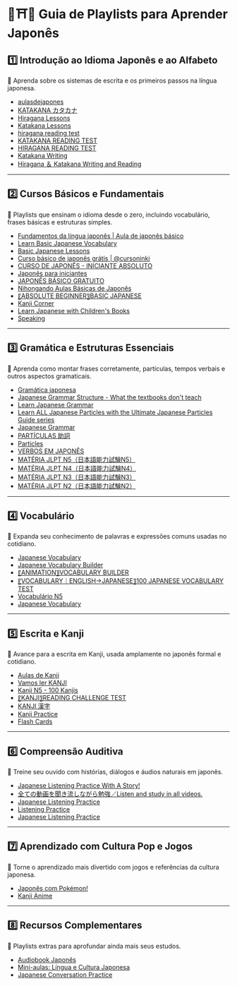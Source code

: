 # 📘⛩🍙 Guia de Playlists para Aprender Japonês

## 1️⃣ Introdução ao Idioma Japonês e ao Alfabeto

🔹 Aprenda sobre os sistemas de escrita e os primeiros passos na língua japonesa.

* [aulasdejapones](https://www.aulasdejapones.com.br)
* [KATAKANA カタカナ](https://www.youtube.com/playlist?list=PL5032B2BE1CD0F7E1)
* [Hiragana Lessons](https://www.youtube.com/playlist?list=PLw3jPCzGhgBNFn5u5vZ6y0oTdhesaugPi)
* [Katakana Lessons](https://www.youtube.com/playlist?list=PLw3jPCzGhgBPDc0a2k7OaJvsS_WvMiV6b)
* [hiragana reading test](https://www.youtube.com/playlist?list=PLq22iUorhLkLSwwkI4Ti9SLKOMMssGa_V)
* [KATAKANA READING TEST](https://www.youtube.com/playlist?list=PLA98ViesSMFTL5NZBeqiQApNEVaOi91dy)
* [HIRAGANA READING TEST](https://www.youtube.com/playlist?list=PLA98ViesSMFRB14EAHcKPPmLFefXgisAp)
* [Katakana Writing](https://www.youtube.com/playlist?list=PLUzn8CWxCrdBPGsV1tnWcEdYuWedxuDgd)
* [Hiragana ＆ Katakana Writing and Reading](https://www.youtube.com/playlist?list=PLVGw_A21plC4pxEbXC3Sv_9N6NizqxM3M)

---

## 2️⃣ Cursos Básicos e Fundamentais

🔹 Playlists que ensinam o idioma desde o zero, incluindo vocabulário, frases básicas e estruturas simples.

* [Fundamentos da língua japonês | Aula de japonês básico](https://www.youtube.com/watch?v=xTU8Qv6BghU&list=WL&index=5)
* [Learn Basic Japanese Vocabulary](https://www.youtube.com/playlist?list=PLPSfPyOOcp3Qbu6DT536Y1IkcRLSLbHty)
* [Basic Japanese Lessons](https://www.youtube.com/playlist?list=PLw3jPCzGhgBOq5L-Fu5T_2Qb9l7crTKIy)
* [Curso básico de japonês grátis | @cursoninki](https://www.youtube.com/playlist?list=PLB1JtIyUPtIYbo1YHrewQhuReexphNwn0)
* [CURSO DE JAPONÊS - INICIANTE ABSOLUTO](https://www.youtube.com/playlist?list=PLmEl-ZDmyZUs65276eNCYH-UAEJK-cb7c)
* [Japonês para iniciantes](https://www.youtube.com/playlist?list=PLdnY_glW0R2jr7ZPN6qlxqjElZDgbR-63)
* [JAPONÊS BÁSICO GRATUITO](https://www.youtube.com/playlist?list=PLdnY_glW0R2iIdYBNy9IhmHOuaS-NBo40)
* [Nihongando Aulas Básicas de Japonês](https://www.youtube.com/playlist?list=PLuruJuEnDubzOETaTcig3DWae6Z_NyyOr)
* [〖ABSOLUTE BEGINNER〗BASIC JAPANESE](https://www.youtube.com/playlist?list=PL1ysjpDVFwo_-5N5lW8IboIpuKx5RjsTD)
* [Kanji Corner](https://www.youtube.com/playlist?list=PL99AD27DBA8048784)
* [Learn Japanese with Children's Books](https://www.youtube.com/playlist?list=PLPSfPyOOcp3TLsq5J9HYOmjIyVYhsbtSB)
* [Speaking](https://www.youtube.com/playlist?list=PLkK7KO2TnEcw0F0_wET4gMajBelS_Canc)  

---

## 3️⃣ Gramática e Estruturas Essenciais

🔹 Aprenda como montar frases corretamente, partículas, tempos verbais e outros aspectos gramaticais.

* [Gramática japonesa](https://www.youtube.com/playlist?list=PLdnY_glW0R2h-nGSkdVTguBB8-pa1LIDk)
* [Japanese Grammar Structure - What the textbooks don't teach](https://www.youtube.com/playlist?list=PLg9uYxuZf8x9KjPQykE6c_fv4DXg8pfX0)
* [Learn Japanese Grammar](https://www.youtube.com/playlist?list=PLg9uYxuZf8x9KjPQykE6c_fv4DXg8pfX0)
* [Learn ALL Japanese Particles with the Ultimate Japanese Particles Guide series](https://www.youtube.com/playlist?list=PLPSfPyOOcp3RpOSzr_HDZRTx9O1JE8XiJ)
* [Japanese Grammar](https://www.youtube.com/playlist?list=PLkK7KO2TnEczSagz4fQKP0lM9X9jyHO6L)
* [PARTÍCULAS 助詞](https://www.youtube.com/playlist?list=PLj2S9Dnl4H5XrqFygSMg8Gakfw9F0E7qX)
* [Particles](https://www.youtube.com/playlist?list=PLw3jPCzGhgBPA89QNUx8jY0oLa2FZYhbz)
* [VERBOS EM JAPONÊS](https://www.youtube.com/playlist?list=PLj2S9Dnl4H5WA-qnBXwPowUxWymlA49FI)
* [MATÉRIA JLPT N5（日本語能力試験N5）](https://www.youtube.com/playlist?list=PLj2S9Dnl4H5Vznn2EGc30XhWSaTPWBKEY)
* [MATÉRIA JLPT N4（日本語能力試験N4）](https://www.youtube.com/playlist?list=PLj2S9Dnl4H5WUyZSh9r4JKefpG7sr_oUM)
* [MATÉRIA JLPT N3（日本語能力試験N3）](https://www.youtube.com/playlist?list=PLj2S9Dnl4H5WnJXI8FXNRq7OgSjv8IYht)
* [MATÉRIA JLPT N2（日本語能力試験N2）](https://www.youtube.com/playlist?list=PLj2S9Dnl4H5W55MxDAjLiwVbrvm81lzdY)

---

## 4️⃣ Vocabulário

🔹 Expanda seu conhecimento de palavras e expressões comuns usadas no cotidiano.

* [Japanese Vocabulary](https://www.youtube.com/playlist?list=PLoXCGxpG8mwDFh-fHgls5a6MvcMEsTyJf)
* [Japanese Vocabulary Builder](https://www.youtube.com/playlist?list=PL_DIZoVY8U_6D3vdtLl_yDE51JTHUrnLt)
* [〖ANIMATION〗VOCABULARY BUILDER](https://www.youtube.com/playlist?list=PL1ysjpDVFwo8zoU71m5xN3dHQxdFDTtAU)
* [〖VOCABULARY｜ENGLISH→JAPANESE〗100 JAPANESE VOCABULARY TEST](https://www.youtube.com/playlist?list=PL1ysjpDVFwo9Omihbmp_jmxaL7p0ceI8s)
* [Vocabulário N5](https://www.youtube.com/playlist?list=PLj2S9Dnl4H5WFmUL7nE_b3gh_b8QnAH1Y)
* [Japanese Vocabulary](https://www.youtube.com/playlist?list=PLkK7KO2TnEcyhzj-NMzOAyYEJgGTZPKPh)  

---

## 5️⃣ Escrita e Kanji

🔹 Avance para a escrita em Kanji, usada amplamente no japonês formal e cotidiano.

* [Aulas de Kanji](https://www.youtube.com/playlist?list=PLDCpxjz4FSAo7gWbZNcV1Zu_t3-9lWoWp)
* [Vamos ler KANJI](https://www.youtube.com/playlist?list=PL47hZ7Mbf5BnVA1YaXzheACaCQNgCj5sN)
* [Kanji N5 - 100 Kanjis](https://www.youtube.com/playlist?list=PL47hZ7Mbf5Bl-qXLXEraRCgEgZTCH4L6v)
* [〖KANJI〗READING CHALLENGE TEST](https://www.youtube.com/playlist?list=PLkK7KO2TnEcwVgY_Wq0zjVDFv7adZSj94)
* [KANJI 漢字](https://www.youtube.com/playlist?list=PLj2S9Dnl4H5Ufhbaj9YG1Tjh8VH9BC4lk)
* [Kanji Practice](https://www.youtube.com/playlist?list=PLkK7KO2TnEcwVgY_Wq0zjVDFv7adZSj94)
* [Flash Cards](https://www.youtube.com/playlist?list=PLkK7KO2TnEcyCH8qkCyhOLLwRpLeKun4A)

---

## 6️⃣ Compreensão Auditiva

🔹 Treine seu ouvido com histórias, diálogos e áudios naturais em japonês.

* [Japanese Listening Practice With A Story!](https://www.youtube.com/playlist?list=PLw3Y8B8LnOzL0EPSEoCHjv0DxanN4_3xw)
* [全ての動画を聞き流しながら勉強／Listen and study in all videos.](https://www.youtube.com/playlist?list=PLlBlUkMqs8_o0Fzx-ZIYeYrhxn7xo5Dld)
* [Japanese Listening Practice](https://www.youtube.com/playlist?list=PLkK7KO2TnEcyhzj-NMzOAyYEJgGTZPKPh)
* [Listening Practice](https://www.youtube.com/playlist?list=PLw3jPCzGhgBO7-IgnhVYJe7qlzzis80d)
* [Japanese Listening Practice](https://www.youtube.com/playlist?list=PLkK7KO2TnEcyhzj-NMzOAyYEJgGTZPKPh)

---

## 7️⃣ Aprendizado com Cultura Pop e Jogos

🔹 Torne o aprendizado mais divertido com jogos e referências da cultura japonesa.

* [Japonês com Pokémon!](https://www.youtube.com/playlist?list=PLdnY_glW0R2ip7oGvPKBhkMYHMLprch7E)
* [Kanji Anime](https://www.youtube.com/playlist?list=PLkK7KO2TnEcxK2vv_6Wkb3ABgm6_d2c9x)

---

## 8️⃣ Recursos Complementares

🔹 Playlists extras para aprofundar ainda mais seus estudos.

* [Audiobook Japonês](https://www.youtube.com/playlist?list=PLdnY_glW0R2gW8Uf41d_ryfmlUNoKmX_5)
* [Mini-aulas: Língua e Cultura Japonesa](https://www.youtube.com/playlist?list=PLdnY_glW0R2ij7H5d4IemWxJeoB_UyeJq)
* [Japanese Conversation Practice](https://www.youtube.com/playlist?list=PLkK7KO2TnEcwTKbRv0PhMcGhlIOtwTEoT)
